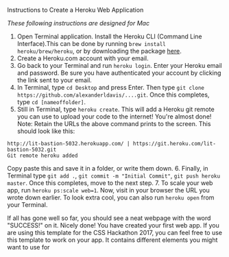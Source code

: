 Instructions to Create a Heroku Web Application

*These following instructions are designed for Mac*

1. Open Terminal application. Install the Heroku CLI (Command Line Interface).This can be done by running `brew install heroku/brew/heroku`, or by downloading the package [here](https://cli-assets.heroku.com/heroku-cli/channels/stable/heroku-cli.pkg).
2. Create a Heroku.com account with your email.
3. Go back to your Terminal and run `heroku login`. Enter your Heroku email and password. Be sure you have authenticated your account by clicking the link sent to your email.
4. In Terminal, type `cd Desktop` and press Enter. Then type `git clone https://github.com/alexanderldavis/....git`. Once this completes, type `cd [nameoffolder]`.
5. Still in Terminal, type `heroku create`. This will add a Heroku git remote you can use to upload your code to the internet! You're almost done!
Note:
Retain the URLs the above command prints to the screen. This should look like this:
```
http://lit-bastion-5032.herokuapp.com/ | https://git.heroku.com/lit-bastion-5032.git
Git remote heroku added
```
Copy paste this and save it in a folder, or write them down.
6. Finally, in Terminal type `git add .`, `git commit -m "Initial Commit"`, `git push heroku master`. Once this completes, move to the next step.
7. To scale your web app, run `heroku ps:scale web=1`. Now, visit in your browser the URL you wrote down earlier. To look extra cool, you can also run `heroku open` from your Terminal.

If all has gone well so far, you should see a neat webpage with the word "SUCCESS!" on it.
Nicely done! You have created your first web app. If you are using this template for the CSS Hackathon 2017, you can feel free to use this template to work on your app. It contains different elements you might want to use for
